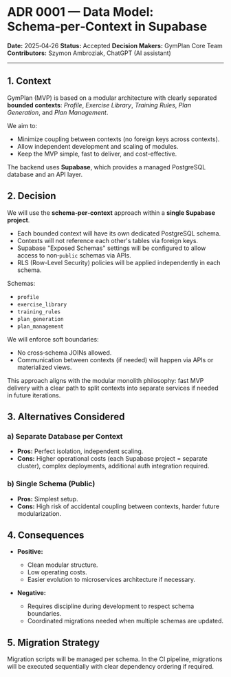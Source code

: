 # ADR 0001 — **Data Model: Schema‑per‑Context in Supabase**

**Date:** 2025‑04‑26
**Status:** Accepted
**Decision Makers:** GymPlan Core Team
**Contributors:** Szymon Ambroziak, ChatGPT (AI assistant)

---

## 1. Context

GymPlan (MVP) is based on a modular architecture with clearly separated **bounded contexts**: *Profile*, *Exercise Library*, *Training Rules*, *Plan Generation*, and *Plan Management*.

We aim to:

* Minimize coupling between contexts (no foreign keys across contexts).
* Allow independent development and scaling of modules.
* Keep the MVP simple, fast to deliver, and cost-effective.

The backend uses **Supabase**, which provides a managed PostgreSQL database and an API layer.

## 2. Decision

We will use the **schema‑per‑context** approach within a **single Supabase project**.

* Each bounded context will have its own dedicated PostgreSQL schema.
* Contexts will not reference each other's tables via foreign keys.
* Supabase "Exposed Schemas" settings will be configured to allow access to non‑`public` schemas via APIs.
* RLS (Row-Level Security) policies will be applied independently in each schema.

Schemas:

* `profile`
* `exercise_library`
* `training_rules`
* `plan_generation`
* `plan_management`

We will enforce soft boundaries:

* No cross‑schema JOINs allowed.
* Communication between contexts (if needed) will happen via APIs or materialized views.

This approach aligns with the modular monolith philosophy: fast MVP delivery with a clear path to split contexts into separate services if needed in future iterations.

## 3. Alternatives Considered

### a) Separate Database per Context

* **Pros:** Perfect isolation, independent scaling.
* **Cons:** Higher operational costs (each Supabase project = separate cluster), complex deployments, additional auth integration required.

### b) Single Schema (Public)

* **Pros:** Simplest setup.
* **Cons:** High risk of accidental coupling between contexts, harder future modularization.

## 4. Consequences

* **Positive:**

  * Clean modular structure.
  * Low operating costs.
  * Easier evolution to microservices architecture if necessary.

* **Negative:**

  * Requires discipline during development to respect schema boundaries.
  * Coordinated migrations needed when multiple schemas are updated.

## 5. Migration Strategy

Migration scripts will be managed per schema.
In the CI pipeline, migrations will be executed sequentially with clear dependency ordering if required.
